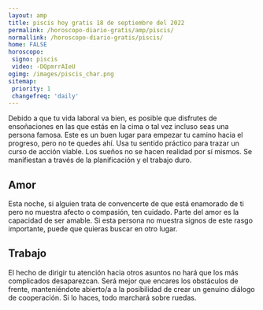 ```yaml
---
layout: amp
title: piscis hoy gratis 18 de septiembre del 2022 
permalink: /horoscopo-diario-gratis/amp/piscis/
normallink: /horoscopo-diario-gratis/piscis/
home: FALSE
horoscopo:
 signo: piscis
 video: -DQpmrrAIeU
ogimg: /images/piscis_char.png
sitemap:
 priority: 1
 changefreq: 'daily'
---
```



Debido a que tu vida laboral va bien, es posible que disfrutes de ensoñaciones en las que estás en la cima o tal vez incluso seas una persona famosa. Este es un buen lugar para empezar tu camino hacia el progreso, pero no te quedes ahí. Usa tu sentido práctico para trazar un curso de acción viable. Los sueños no se hacen realidad por sí mismos. Se manifiestan a través de la planificación y el trabajo duro.

## Amor

Esta noche, si alguien trata de convencerte de que está enamorado de ti pero no muestra afecto o compasión, ten cuidado. Parte del amor es la capacidad de ser amable. Si esta persona no muestra signos de este rasgo importante, puede que quieras buscar en otro lugar.

## Trabajo

El hecho de dirigir tu atención hacia otros asuntos no hará que los más complicados desaparezcan. Será mejor que encares los obstáculos de frente, manteniéndote abierto/a a la posibilidad de crear un genuino diálogo de cooperación. Si lo haces, todo marchará sobre ruedas.